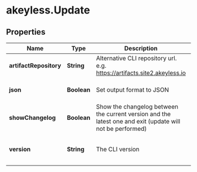 # akeyless.Update

## Properties

Name | Type | Description | Notes
------------ | ------------- | ------------- | -------------
**artifactRepository** | **String** | Alternative CLI repository url. e.g. https://artifacts.site2.akeyless.io | [optional] 
**json** | **Boolean** | Set output format to JSON | [optional] [default to false]
**showChangelog** | **Boolean** | Show the changelog between the current version and the latest one and exit (update will not be performed) | [optional] 
**version** | **String** | The CLI version | [optional] [default to &#39;latest&#39;]


